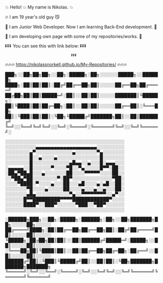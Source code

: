 
  💥 Hello! 💥 My name is Nikolas. 💥
    
   🔥 I am 19 year's old guy 😼
    
 🔶 I am Junior Web Developer. Now I am learning Back-End development. 🔶

   🔸 I am developing own page with some of my repositories/works. 🔸 
      
      
  ⏬⏬⏬             You can see this with link below:           ⏬⏬⏬
    
                                  ⏬⏬⏬            


  🔥🔥🔥   https://nikolassnorkell.github.io/My-Repositories/   🔥🔥🔥





███╗░░██╗██╗██╗░░██╗░█████╗░██╗░░░░░░█████╗░░██████╗
████╗░██║██║██║░██╔╝██╔══██╗██║░░░░░██╔══██╗██╔════╝
██╔██╗██║██║█████═╝░██║░░██║██║░░░░░███████║╚█████╗░
██║╚████║██║██╔═██╗░██║░░██║██║░░░░░██╔══██║░╚═══██╗
██║░╚███║██║██║░╚██╗╚█████╔╝███████╗██║░░██║██████╔╝
╚═╝░░╚══╝╚═╝╚═╝░░╚═╝░╚════╝░╚══════╝╚═╝░░╚═╝╚═════╝░

 ░░░░░░░░░░░░░░░░░░░░░░░░░░░░░░░░░░░░░░░
 ░░░░░░░░░░▄▄▄▄▄▄▄▄▄▄▄▄▄▄▄▄▄▄▄▄░░░░░░░░░
 ░░░░░░░░▄▀░░░░░░░░░░░░▄░░░░░░░▀▄░░░░░░░
 ░░░░░░░░█░░▄░░░░▄░░░░░░░░░░░░░░█░░░░░░░
 ░░░░░░░░█░░░░░░░░░░░░▄█▄▄░░▄░░░█░▄▄▄░░░
 ░▄▄▄▄▄░░█░░░░░░▀░░░░▀█░░▀▄░░░░░█▀▀░██░░
 ░██▄▀██▄█░░░▄░░░░░░░██░░░░▀▀▀▀▀░░░░██░░
 ░░▀██▄▀██░░░░░░░░▀░██▀░░░░░░░░░░░░░▀██░
 ░░░░▀████░▀░░░░▄░░░██░░░▄█░░░░▄░▄█░░██░
 ░░░░░░░▀█░░░░▄░░░░░██░░░░▄░░░▄░░▄░░░██░
 ░░░░░░░▄█▄░░░░░░░░░░░▀▄░░▀▀▀▀▀▀▀▀░░▄▀░░
 ░░░░░░█▀▀█████████▀▀▀▀████████████▀░░░░
 ░░░░░░████▀░░███▀░░░░░░▀███░░▀██▀░░░░░░
 ░░░░░░░░░░░░░░░░░░░░░░░░░░░░░░░░░░░░░░░


░██████╗███╗░░██╗░█████╗░██████╗░██╗░░██╗███████╗██╗░░░░░██╗░░░░░
██╔════╝████╗░██║██╔══██╗██╔══██╗██║░██╔╝██╔════╝██║░░░░░██║░░░░░
╚█████╗░██╔██╗██║██║░░██║██████╔╝█████═╝░█████╗░░██║░░░░░██║░░░░░
░╚═══██╗██║╚████║██║░░██║██╔══██╗██╔═██╗░██╔══╝░░██║░░░░░██║░░░░░
██████╔╝██║░╚███║╚█████╔╝██║░░██║██║░╚██╗███████╗███████╗███████╗
╚═════╝░╚═╝░░╚══╝░╚════╝░╚═╝░░╚═╝╚═╝░░╚═╝╚══════╝╚══════╝╚══════╝





<!--


Here are some ideas to get you started:

- 🔭 I’m currently working on ...
- 🌱 I’m currently learning ...
- 👯 I’m looking to collaborate on ...
- 🤔 I’m looking for help with ...
- 💬 Ask me about ...
- 📫 How to reach me: ...
- 😄 Pronouns: ...
- ⚡ Fun fact: ...
-->
